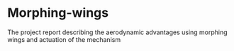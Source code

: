 # Morphing-wings
The project report describing the aerodynamic advantages using morphing wings and actuation of the mechanism
